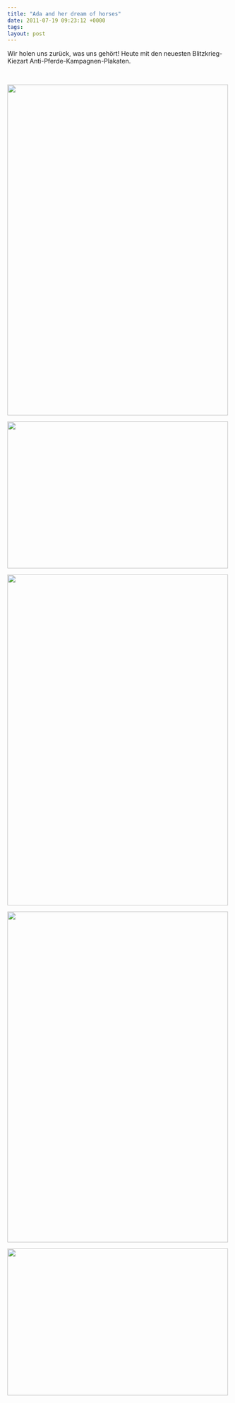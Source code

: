 ```yaml
---
title: "Ada and her dream of horses"
date: 2011-07-19 09:23:12 +0000
tags: 
layout: post
---
```

<p>
	Wir holen uns zurück, was uns gehört! Heute mit den neuesten Blitzkrieg-Kiezart Anti-Pferde-Kampagnen-Plakaten.</p>
<p>
	&nbsp;</p>
<p>
	<img alt="" height="750" src="/files/kiez2.jpg" width="500" /></p>
<p>
	<img alt="" height="333" src="/files/kiez3.jpg" width="500" /></p>
<p>
	<img alt="" height="750" src="/files/kiez6.jpg" width="500" /></p>
<p>
	<img alt="" height="750" src="/files/kiez1.jpg" width="500" /></p>
<p>
	<img alt="" height="333" src="/files/kiez5.jpg" width="500" /></p>

